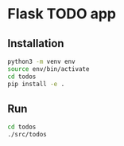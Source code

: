 # Flask TODO app

## Installation

```bash
python3 -m venv env
source env/bin/activate
cd todos
pip install -e .
```

## Run
```bash
cd todos
./src/todos
```
